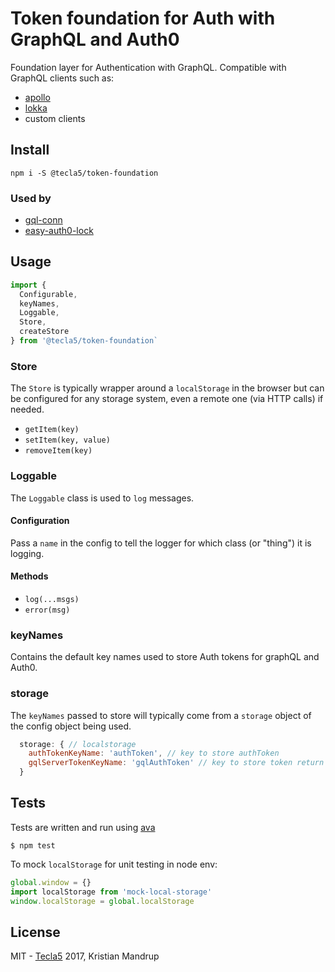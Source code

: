 # Token foundation for Auth with GraphQL and Auth0

Foundation layer for Authentication with GraphQL.
Compatible with GraphQL clients such as:

- [apollo](https://github.com/apollographql)
- [lokka](https://github.com/kadirahq/lokka)
- custom clients

## Install

`npm i -S @tecla5/token-foundation`

### Used by

- [gql-conn](https://github.com/tecla5/gql-conn)
- [easy-auth0-lock](https://github.com/tecla5/easy-auth0-lock)

## Usage

```js
import {
  Configurable,
  keyNames,
  Loggable,
  Store,
  createStore
} from '@tecla5/token-foundation`
```

### Store

The `Store` is typically wrapper around a `localStorage` in the browser but can be configured for any storage system, even a remote one (via HTTP calls) if needed.

- `getItem(key)`
- `setItem(key, value)`
- `removeItem(key)`

### Loggable

The `Loggable` class is used to `log` messages.

#### Configuration

Pass a `name` in the config to tell the logger for which class (or "thing") it is logging.

#### Methods

- `log(...msgs)`
- `error(msg)`

### keyNames

Contains the default key names used to store Auth tokens for graphQL and Auth0.

### storage

The `keyNames` passed to store will typically come from a `storage` object of the config object being used.

```js
  storage: { // localstorage
    authTokenKeyName: 'authToken', // key to store authToken
    gqlServerTokenKeyName: 'gqlAuthToken' // key to store token return by graphQL server
  }
```

## Tests

Tests are written and run using [ava](https://github.com/avajs/ava)

`$ npm test`

To mock `localStorage` for unit testing in node env:

```js
global.window = {}
import localStorage from 'mock-local-storage'
window.localStorage = global.localStorage
```

## License

MIT - [Tecla5](http://tecla5.com) 2017, Kristian Mandrup
